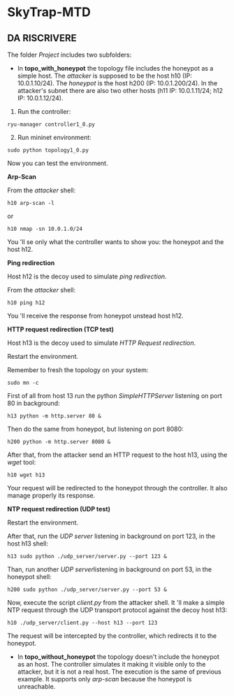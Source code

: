 


# SkyTrap-MTD

## DA RISCRIVERE
The folder *Project* includes two subfolders:

- In **topo_with_honeypot** the topology file includes the honeypot as a simple host. The *attacker* is supposed to be the host h10 (IP: 10.0.1.10/24). The *honeypot* is the host h200 (IP: 10.0.1.200/24). In the attacker's subnet there are also two other hosts (h11 IP: 10.0.1.11/24; h12 IP: 10.0.1.12/24).


1. Run the controller:
``` 
ryu-manager controller1_0.py
``` 

2. Run mininet environment:
```
sudo python topology1_0.py
```

Now you can test the environment.

**Arp-Scan**

From the *attacker* shell:

``` 
h10 arp-scan -l
``` 

or
``` 
h10 nmap -sn 10.0.1.0/24
``` 
You 'll se only what the controller wants to show you: the honeypot and the host h12.


**Ping redirection**

Host h12 is the decoy used to simulate *ping redirection*.

From the *attacker* shell:
```
h10 ping h12
``` 
You 'll receive the response from honeypot unstead host h12.

**HTTP request redirection (TCP test)**

Host h13 is the decoy used to simulate *HTTP Request redirection*. 

Restart the environment. 

Remember to fresh the topology on your system:
```
sudo mn -c
```

First of all from host 13 run the python *SimpleHTTPServer* listening on port 80 in background:
```
h13 python -m http.server 80 &
```
Then do the same from honeypot, but listening on port 8080:
```
h200 python -m http.server 8080 &
```

After that, from the attacker send an HTTP request to the host h13, using the *wget* tool:
```
h10 wget h13
```
Your request will be redirected to the honeypot through the controller.
It also manage properly its response.

**NTP request redirection (UDP test)**

Restart the environment.

After that, run the *UDP server* listening in background on port 123, in the host h13 shell:
```
h13 sudo python ./udp_server/server.py --port 123 &
```
Than, run another *UDP server*listening in background on port 53, in the honeypot shell:
```
h200 sudo python ./udp_server/server.py --port 53 &
```
Now, execute the script *client.py* from the attacker shell. It 'll make a simple NTP request through the UDP transport protocol against the decoy host h13:
```
h10 ./udp_server/client.py --host h13 --port 123
```
The request will be intercepted by the controller, which redirects it to the honeypot. 

+ In **topo_without_honeypot** the topology doesn't include the honeypot as an host. The controller simulates it making it visible only to the attacker, but it is not a real host. 
The execution is the same of previous example.
It supports only *arp-scan* because the honeypot is unreachable. 





